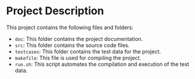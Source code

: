 # Project Description

This project contains the following files and folders:

- `doc`: This folder contains the project documentation.
- `src`: This folder contains the source code files.
- `testcases`: This folder contains the test data for the project.
- `makefile`: This file is used for compiling the project.
- `run.sh`: This script automates the compilation and execution of the test data.